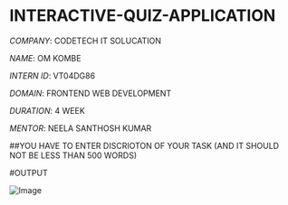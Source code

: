 # INTERACTIVE-QUIZ-APPLICATION

*COMPANY*: CODETECH IT SOLUCATION 

*NAME*: OM KOMBE

*INTERN ID*: VT04DG86

*DOMAIN*: FRONTEND WEB DEVELOPMENT

*DURATION*: 4 WEEK

*MENTOR*: NEELA SANTHOSH KUMAR 

##YOU HAVE TO ENTER DISCRIOTON OF YOUR TASK (AND IT SHOULD NOT BE LESS THAN 500 WORDS)

#OUTPUT 

![Image](https://github.com/user-attachments/assets/633552ec-40ec-45b2-b13b-3f93aeab00c0)
